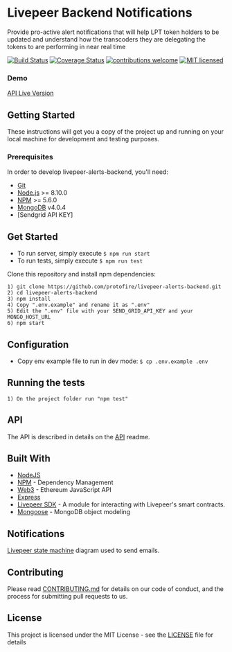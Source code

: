 # Livepeer Backend Notifications

Provide pro-active alert notifications that will help LPT token holders to be updated and understand how the transcoders they are delegating the tokens to are performing in near real time

[![Build Status](https://api.travis-ci.org/protofire/livepeer-alerts-backend.svg?branch=master)](https://travis-ci.org/protofire/livepeer-alerts-backend)
[![Coverage Status](https://coveralls.io/repos/github/protofire/livepeer-alerts-backend/badge.svg?branch=master)](https://coveralls.io/github/protofire/livepeer-alerts-backend?branch=master)
[![contributions welcome](https://img.shields.io/badge/contributions-welcome-brightgreen.svg?style=flat)](https://github.com/protofire/livepeer-alerts-backend/issues)
[![MIT licensed](https://img.shields.io/badge/license-MIT-blue.svg)](https://raw.githubusercontent.com/protofire/livepeer-alerts-backend/master/LICENSE)


### Demo

[API Live Version](https://livepeer-alerts-backend.herokuapp.com/)

## Getting Started

These instructions will get you a copy of the project up and running on your local machine for development and testing purposes.

### Prerequisites
In order to develop livepeer-alerts-backend, you'll need:

- [Git](https://git-scm.com/) 
- [Node.js](https://nodejs.org/) >= 8.10.0
- [NPM](https://www.npmjs.com/) >= 5.6.0
- [MongoDB](https://www.mongodb.com/download-center/community) v4.0.4
- [Sendgrid API KEY] 



## Get Started
- To run server, simply execute ```$ npm run start```
- To run tests, simply execute ```$ npm run test```

Clone this repository and install npm dependencies:

```
1) git clone https://github.com/protofire/livepeer-alerts-backend.git
2) cd livepeer-alerts-backend
3) npm install
4) Copy ".env.example" and rename it as ".env"
5) Edit the ".env" file with your SEND_GRID_API_KEY and your MONGO_HOST_URL 
6) npm start
```

## Configuration
- Copy env example file to run in dev mode: ```$ cp .env.example .env ```


## Running the tests

```
1) On the project folder run "npm test"

```

## API

The API is described in details on the [API](https://github.com/protofire/livepeer-alerts-backend/blob/master/API.md) readme.

## Built With

* [NodeJS](https://nodejs.org) 
* [NPM](https://www.npmjs.com/) - Dependency Management
* [Web3](https://web3js.readthedocs.io/en/1.0/) - Ethereum JavaScript API
* [Express](http://expressjs.com/)
* [Livepeer SDK](https://github.com/livepeer/livepeerjs/tree/master/packages/sdk) - A module for interacting with Livepeer's smart contracts.
* [Mongoose](https://mongoosejs.com/) - MongoDB object modeling

## Notifications
[Livepeer state machine](https://i.ibb.co/p40HyHc/Livepeer-state-machine2.png) diagram used to send emails.

## Contributing
Please read [CONTRIBUTING.md](https://github.com/protofire/livepeer-alerts-backend/blob/master/CONTRIBUTING.md) for details on our code of conduct, and the process for submitting pull requests to us.

## License

This project is licensed under the MIT License - see the [LICENSE](https://github.com/protofire/livepeer-alerts-backend/blob/master/LICENSE) file for details
